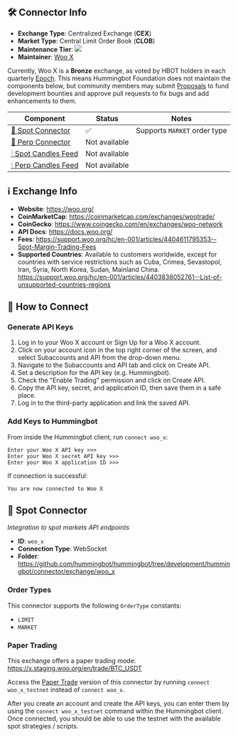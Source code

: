 ## 🛠 Connector Info

- **Exchange Type**: Centralized Exchange (**CEX**)
- **Market Type**: Central Limit Order Book (**CLOB**)
- **Maintenance Tier**: ![](https://img.shields.io/static/v1?label=Hummingbot&message=BRONZE&color=green)
- **Maintainer**: [Woo X](https://woo.org/)

Currently, Woo X is a **Bronze** exchange, as voted by HBOT holders in each quarterly [Epoch](/governance/epochs). This
means Hummingbot Foundation does not maintain the components below, but community members may
submit [Proposals](/governance/proposals) to fund development bounties and approve pull requests to fix bugs and add
enhancements to them.

| Component                                  | Status        | Notes                        | 
|--------------------------------------------|---------------|------------------------------|
| [🔀 Spot Connector](#spot-connector)       | ✅             | Supports `MARKET` order type 
| [🔀 Perp Connector](#perp-connector)       | Not available |
| [🕯 Spot Candles Feed](#spot-candles-feed) | Not available |
| [🕯 Perp Candles Feed](#perp-candles-feed) | Not available |

## ℹ️ Exchange Info

- **Website**: <https://woo.org/>
- **CoinMarketCap**: <https://coinmarketcap.com/exchanges/wootrade/>
- **CoinGecko**: <https://www.coingecko.com/en/exchanges/woo-network>
- **API Docs**: <https://docs.woo.org/>
- **Fees**: <https://support.woo.org/hc/en-001/articles/4404611795353--Spot-Margin-Trading-Fees>
- **Supported Countries**: Available to customers worldwide, except for countries with service restrictions such as
  Cuba, Crimea, Sevastopol, Iran, Syria, North Korea, Sudan, Mainland
  China. <https://support.woo.org/hc/en-001/articles/4403838052761--List-of-unsupported-countries-regions>

## 🔑 How to Connect

### Generate API Keys

1. Log in to your Woo X account or Sign Up for a Woo X account.
2. Click on your account icon in the top right corner of the screen, and select Subaccounts and API from the drop-down menu.
3. Navigate to the Subaccounts and API tab and click on Create API.
4. Set a description for the API key (e.g. Hummingbot).
5. Check the "Enable Trading" permission and click on Create API.
6. Copy the API key, secret, and application ID, then save them in a safe place.
7. Log in to the third-party application and link the saved API.

### Add Keys to Hummingbot

From inside the Hummingbot client, run `connect woo_x`:

```
Enter your Woo X API key >>>
Enter your Woo X secret API key >>>
Enter your Woo X application ID >>>
```

If connection is successful:

```
You are now connected to Woo X
```

## 🔀 Spot Connector

*Integration to spot markets API endpoints*

- **ID**: `woo_x`
- **Connection Type**: WebSocket
- **Folder**: <https://github.com/hummingbot/hummingbot/tree/development/hummingbot/connector/exchange/woo_x>

### Order Types

This connector supports the following `OrderType` constants:

- `LIMIT`
- `MARKET`

### Paper Trading

This exchange offers a paper trading mode: <https://x.staging.woo.org/en/trade/BTC_USDT>

Access the [Paper Trade](/global-configs/paper-trade/) version of this connector by running `connect woo_x_testnet`
instead of `connect woo_x`.

After you create an account and create the API keys, you can enter them by using the `connect woo_x_testnet` command
within the Hummingbot client. Once connected, you should be able to use the testnet with the available spot strategies /
scripts. 
